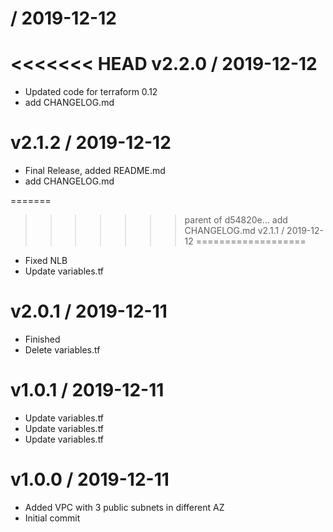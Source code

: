 
 / 2019-12-12
=============



<<<<<<< HEAD
v2.2.0 / 2019-12-12
===================

  * Updated code for terraform 0.12
  * add CHANGELOG.md

v2.1.2 / 2019-12-12
===================

  * Final Release, added README.md
  * add CHANGELOG.md

=======
>>>>>>> parent of d54820e... add CHANGELOG.md
v2.1.1 / 2019-12-12
===================

  * Fixed NLB
  * Update variables.tf

v2.0.1 / 2019-12-11
===================

  * Finished
  * Delete variables.tf

v1.0.1 / 2019-12-11
===================

  * Update variables.tf
  * Update variables.tf
  * Update variables.tf

v1.0.0 / 2019-12-11
===================

  * Added VPC with 3 public subnets in different AZ
  * Initial commit
